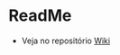 # ReadMe

* Veja no repositório [Wiki](https://github.com/academiadev-jlle/wiki-batatacombacon/blob/master/Documentation/Frontend.md)